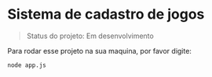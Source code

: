 <h1> Sistema de cadastro de jogos</h1>

> Status do projeto: Em desenvolvimento 

Para rodar esse projeto na sua maquina, por favor digite:

```
node app.js
```
